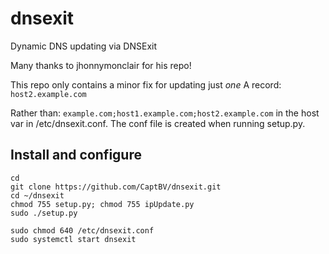 # dnsexit
Dynamic DNS updating via DNSExit

Many thanks to jhonnymonclair for his repo!

This repo only contains a minor fix for updating just <em>one</em> A record:
```host2.example.com```

Rather than:
```example.com;host1.example.com;host2.example.com```
in the host var in /etc/dnsexit.conf. The conf file is created when running setup.py.

## Install and configure ##
```
cd
git clone https://github.com/CaptBV/dnsexit.git
cd ~/dnsexit
chmod 755 setup.py; chmod 755 ipUpdate.py
sudo ./setup.py
```

```sudo chmod 640 /etc/dnsexit.conf```<br>
```sudo systemctl start dnsexit```
